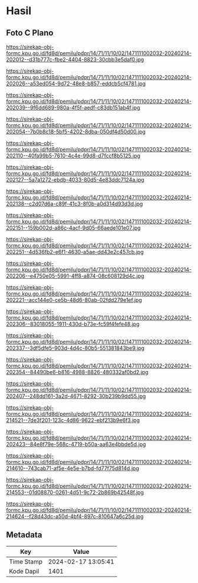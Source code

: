 # Hasil

## Foto C Plano

https://sirekap-obj-formc.kpu.go.id/fd8d/pemilu/pdpr/14/71/11/10/02/1471111002032-20240214-202012--d31b777c-fbe2-4404-8823-30cbb3e5daf0.jpg

https://sirekap-obj-formc.kpu.go.id/fd8d/pemilu/pdpr/14/71/11/10/02/1471111002032-20240214-202026--a53ed054-9d72-48e8-b857-eddcb5cf4781.jpg

https://sirekap-obj-formc.kpu.go.id/fd8d/pemilu/pdpr/14/71/11/10/02/1471111002032-20240214-202039--9f6dd689-980a-4f5f-aedf-c83db151ab4f.jpg

https://sirekap-obj-formc.kpu.go.id/fd8d/pemilu/pdpr/14/71/11/10/02/1471111002032-20240214-202054--7b0b8c18-5bf5-4202-8dba-050df4d50d00.jpg

https://sirekap-obj-formc.kpu.go.id/fd8d/pemilu/pdpr/14/71/11/10/02/1471111002032-20240214-202110--40fa99b5-7610-4c4e-99d8-d7fccf8b5125.jpg

https://sirekap-obj-formc.kpu.go.id/fd8d/pemilu/pdpr/14/71/11/10/02/1471111002032-20240214-202127--5a7a1272-ebdb-4033-80d5-4e83ddc7124a.jpg

https://sirekap-obj-formc.kpu.go.id/fd8d/pemilu/pdpr/14/71/11/10/02/1471111002032-20240214-202138--c2d07d6a-c89f-41c3-8f0b-a0d314d93d3d.jpg

https://sirekap-obj-formc.kpu.go.id/fd8d/pemilu/pdpr/14/71/11/10/02/1471111002032-20240214-202151--159b002d-a86c-4acf-9d05-66aede101e07.jpg

https://sirekap-obj-formc.kpu.go.id/fd8d/pemilu/pdpr/14/71/11/10/02/1471111002032-20240214-202251--4d536fb2-e6f1-4630-a5ae-dd43e2c457cb.jpg

https://sirekap-obj-formc.kpu.go.id/fd8d/pemilu/pdpr/14/71/11/10/02/1471111002032-20240214-202206--e4750e05-5991-4ff8-a874-08c608129d4c.jpg

https://sirekap-obj-formc.kpu.go.id/fd8d/pemilu/pdpr/14/71/11/10/02/1471111002032-20240214-202221--acc144e0-ce5b-48d6-80ab-02fdd279e1ef.jpg

https://sirekap-obj-formc.kpu.go.id/fd8d/pemilu/pdpr/14/71/11/10/02/1471111002032-20240214-202306--83018055-1911-430d-b73e-fc59f4fefe48.jpg

https://sirekap-obj-formc.kpu.go.id/fd8d/pemilu/pdpr/14/71/11/10/02/1471111002032-20240214-202337--3df5dfe5-903d-4d4c-80b5-551381843be9.jpg

https://sirekap-obj-formc.kpu.go.id/fd8d/pemilu/pdpr/14/71/11/10/02/1471111002032-20240214-202354--84490be6-b816-4988-8826-480332af0bd2.jpg

https://sirekap-obj-formc.kpu.go.id/fd8d/pemilu/pdpr/14/71/11/10/02/1471111002032-20240214-202407--248dd161-3a2d-4671-8292-30b239b9dd55.jpg

https://sirekap-obj-formc.kpu.go.id/fd8d/pemilu/pdpr/14/71/11/10/02/1471111002032-20240214-214521--7de3f201-123c-4d86-9622-ebf213b9e6f3.jpg

https://sirekap-obj-formc.kpu.go.id/fd8d/pemilu/pdpr/14/71/11/10/02/1471111002032-20240214-202423--84e8f79e-568c-4719-b50a-aa63e4bbde5d.jpg

https://sirekap-obj-formc.kpu.go.id/fd8d/pemilu/pdpr/14/71/11/10/02/1471111002032-20240214-214610--743cab71-af5e-4e5e-b7bd-fd77f75d814d.jpg

https://sirekap-obj-formc.kpu.go.id/fd8d/pemilu/pdpr/14/71/11/10/02/1471111002032-20240214-214553--01d08870-0261-4d51-9c72-2b869b42548f.jpg

https://sirekap-obj-formc.kpu.go.id/fd8d/pemilu/pdpr/14/71/11/10/02/1471111002032-20240214-214624--f28d43dc-a50d-4bf4-897c-810647a6c25d.jpg


## Metadata

| Key        | Value               |
| ---------- | ------------------- |
| Time Stamp | 2024-02-17 13:05:41 |
| Kode Dapil | 1401                |



